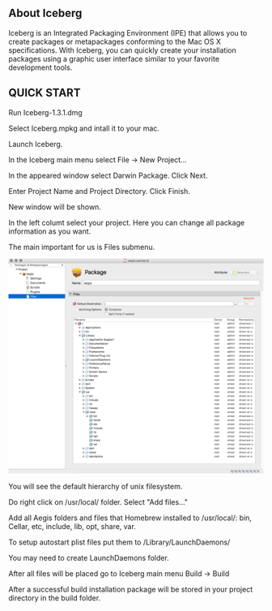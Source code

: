 About Iceberg
-------------

Iceberg is an Integrated Packaging Environment (IPE) that allows you to create packages or metapackages conforming to the Mac OS X specifications. With Iceberg, you can quickly create your installation packages using a graphic user interface similar to your favorite development tools.

QUICK START
-----------

Run Iceberg-1.3.1.dmg

Select Iceberg.mpkg and intall it to your mac.

Launch Iceberg.

In the Iceberg main menu select File -> New Project...

In the appeared window select Darwin Package. Click Next.

Enter Project Name and Project Directory. Click Finish.

New window will be shown.

In the left columt select your project. Here you can change all package information as you want.

The main important for us is Files submenu.

![alt text](FilesMenu.png)

You will see the default hierarchy of unix filesystem.

Do right click on /usr/local/ folder. Select "Add files..."

Add all Aegis folders and files that Homebrew installed to /usr/local/: bin, Cellar, etc, include, lib, opt, share, var.

To setup autostart plist files put them to /Library/LaunchDaemons/

You may need to create LaunchDaemons folder.

After all files will be placed go to Iceberg main menu Build -> Build

After a successful build installation package will be stored in your project directory in the build folder.


